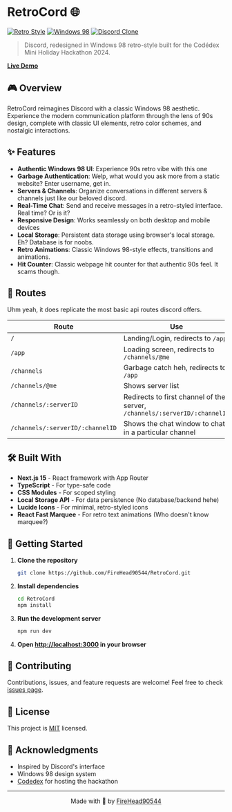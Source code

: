 # RetroCord 🌐

[![Retro Style](https://img.shields.io/badge/Style-90s/Retro-red.svg)](https://github.com/FireHead90544/RetroCord)
[![Windows 98](https://img.shields.io/badge/Theme-Windows%2098-blue.svg)](https://github.com/FireHead90544/RetroCord)
[![Discord Clone](https://img.shields.io/badge/Clone-Discord-purple.svg)](https://github.com/FireHead90544/RetroCord)

> Discord, redesigned in Windows 98 retro-style built for the Codédex Mini Holiday Hackathon 2024.

[**Live Demo**](https://yayretrocord.vercel.app/)

## 🎮 Overview

RetroCord reimagines Discord with a classic Windows 98 aesthetic. Experience the modern communication platform through the lens of 90s design, complete with classic UI elements, retro color schemes, and nostalgic interactions.

## ✨ Features

- **Authentic Windows 98 UI**: Experience 90s retro vibe with this one
- **Garbage Authentication**: Welp, what would you ask more from a static website? Enter username, get in.
- **Servers & Channels**: Organize conversations in different servers & channels just like our beloved discord.
- **Real-Time Chat**: Send and receive messages in a retro-styled interface. Real time? Or is it?
- **Responsive Design**: Works seamlessly on both desktop and mobile devices
- **Local Storage**: Persistent data storage using browser's local storage. Eh? Database is for noobs.
- **Retro Animations**: Classic Windows 98-style effects, transitions and animations.
- **Hit Counter**: Classic webpage hit counter for that authentic 90s feel. It scams though.

## 🌌 Routes

Uhm yeah, it does replicate the most basic api routes discord offers.

| Route                            | Use                                                                        |
|----------------------------------|----------------------------------------------------------------------------|
| `/`                              | Landing/Login, redirects to `/app`                                         |
| `/app`                           | Loading screen, redirects to `/channels/@me`                               |
| `/channels`                      | Garbage catch heh, redirects to `/app`                                     |
| `/channels/@me`                  | Shows server list                                                          |
| `/channels/:serverID`            | Redirects to first channel of the server, `/channels/:serverID/:channelID` |
| `/channels/:serverID/:channelID` | Shows the chat window to chat in a particular channel                      |

## 🛠️ Built With

- **Next.js 15** - React framework with App Router
- **TypeScript** - For type-safe code
- **CSS Modules** - For scoped styling
- **Local Storage API** - For data persistence (No database/backend hehe)
- **Lucide Icons** - For minimal, retro-styled icons
- **React Fast Marquee** - For retro text animations (Who doesn't know marquee?)

## 🚀 Getting Started

1. **Clone the repository**
   ```bash
   git clone https://github.com/FireHead90544/RetroCord.git
   ```

2. **Install dependencies**
   ```bash
   cd RetroCord
   npm install
   ```

3. **Run the development server**
   ```bash
   npm run dev
   ```

4. **Open [http://localhost:3000](http://localhost:3000) in your browser**

## 🤝 Contributing

Contributions, issues, and feature requests are welcome! Feel free to check [issues page](https://github.com/FireHead90544/RetroCord/issues).

## 📝 License

This project is [MIT](LICENSE) licensed.

## 🙏 Acknowledgments

- Inspired by Discord's interface
- Windows 98 design system
- [Codedex](https://codedex.io) for hosting the hackathon

---

<p align="center">Made with 💜 by <a href="https://github.com/FireHead90544">FireHead90544</a></p>
